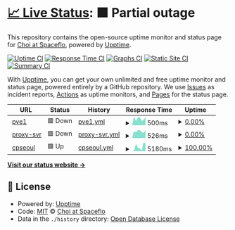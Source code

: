 # [📈 Live Status](https://choi-spaceflo.github.io/upptime-status): <!--live status--> **🟧 Partial outage**

This repository contains the open-source uptime monitor and status page for [Choi at Spaceflo](https://choi-spaceflo.github.io/uptime-status), powered by [Upptime](https://github.com/upptime/upptime).

[![Uptime CI](https://github.com/choi-spaceflo/uptime-status/workflows/Uptime%20CI/badge.svg)](https://github.com/choi-spaceflo/uptime-status/actions?query=workflow%3A%22Uptime+CI%22)
[![Response Time CI](https://github.com/choi-spaceflo/uptime-status/workflows/Response%20Time%20CI/badge.svg)](https://github.com/choi-spaceflo/uptime-status/actions?query=workflow%3A%22Response+Time+CI%22)
[![Graphs CI](https://github.com/choi-spaceflo/uptime-status/workflows/Graphs%20CI/badge.svg)](https://github.com/choi-spaceflo/uptime-status/actions?query=workflow%3A%22Graphs+CI%22)
[![Static Site CI](https://github.com/choi-spaceflo/uptime-status/workflows/Static%20Site%20CI/badge.svg)](https://github.com/choi-spaceflo/uptime-status/actions?query=workflow%3A%22Static+Site+CI%22)
[![Summary CI](https://github.com/choi-spaceflo/uptime-status/workflows/Summary%20CI/badge.svg)](https://github.com/choi-spaceflo/uptime-status/actions?query=workflow%3A%22Summary+CI%22)

With [Upptime](https://upptime.js.org), you can get your own unlimited and free uptime monitor and status page, powered entirely by a GitHub repository. We use [Issues](https://github.com/choi-spaceflo/uptime-status/issues) as incident reports, [Actions](https://github.com/choi-spaceflo/upptime-status/actions) as uptime monitors, and [Pages](https://choi-spaceflo.github.io/uptime-status) for the status page.

<!--start: status pages-->
<!-- This summary is generated by Upptime (https://github.com/upptime/upptime) -->
<!-- Do not edit this manually, your changes will be overwritten -->
<!-- prettier-ignore -->
| URL | Status | History | Response Time | Uptime |
| --- | ------ | ------- | ------------- | ------ |
| <img alt="" src="https://icons.duckduckgo.com/ip3/pve1.spaceflo.io.ico" height="13"> [pve1](https://pve1.spaceflo.io) | 🟥 Down | [pve1.yml](https://github.com/choi-spaceflo/uptime-status/commits/HEAD/history/pve1.yml) | <details><summary><img alt="Response time graph" src="./graphs/pve1/response-time-week.png" height="20"> 500ms</summary><br><a href="https://choi-spaceflo.github.io/uptime-status/history/pve1"><img alt="Response time 552" src="https://img.shields.io/endpoint?url=https%3A%2F%2Fraw.githubusercontent.com%2Fchoi-spaceflo%2Fuptime-status%2FHEAD%2Fapi%2Fpve1%2Fresponse-time.json"></a><br><a href="https://choi-spaceflo.github.io/uptime-status/history/pve1"><img alt="24-hour response time 519" src="https://img.shields.io/endpoint?url=https%3A%2F%2Fraw.githubusercontent.com%2Fchoi-spaceflo%2Fuptime-status%2FHEAD%2Fapi%2Fpve1%2Fresponse-time-day.json"></a><br><a href="https://choi-spaceflo.github.io/uptime-status/history/pve1"><img alt="7-day response time 500" src="https://img.shields.io/endpoint?url=https%3A%2F%2Fraw.githubusercontent.com%2Fchoi-spaceflo%2Fuptime-status%2FHEAD%2Fapi%2Fpve1%2Fresponse-time-week.json"></a><br><a href="https://choi-spaceflo.github.io/uptime-status/history/pve1"><img alt="30-day response time 561" src="https://img.shields.io/endpoint?url=https%3A%2F%2Fraw.githubusercontent.com%2Fchoi-spaceflo%2Fuptime-status%2FHEAD%2Fapi%2Fpve1%2Fresponse-time-month.json"></a><br><a href="https://choi-spaceflo.github.io/uptime-status/history/pve1"><img alt="1-year response time 552" src="https://img.shields.io/endpoint?url=https%3A%2F%2Fraw.githubusercontent.com%2Fchoi-spaceflo%2Fuptime-status%2FHEAD%2Fapi%2Fpve1%2Fresponse-time-year.json"></a></details> | <details><summary><a href="https://choi-spaceflo.github.io/uptime-status/history/pve1">0.00%</a></summary><a href="https://choi-spaceflo.github.io/uptime-status/history/pve1"><img alt="All-time uptime 3.95%" src="https://img.shields.io/endpoint?url=https%3A%2F%2Fraw.githubusercontent.com%2Fchoi-spaceflo%2Fuptime-status%2FHEAD%2Fapi%2Fpve1%2Fuptime.json"></a><br><a href="https://choi-spaceflo.github.io/uptime-status/history/pve1"><img alt="24-hour uptime 0.00%" src="https://img.shields.io/endpoint?url=https%3A%2F%2Fraw.githubusercontent.com%2Fchoi-spaceflo%2Fuptime-status%2FHEAD%2Fapi%2Fpve1%2Fuptime-day.json"></a><br><a href="https://choi-spaceflo.github.io/uptime-status/history/pve1"><img alt="7-day uptime 0.00%" src="https://img.shields.io/endpoint?url=https%3A%2F%2Fraw.githubusercontent.com%2Fchoi-spaceflo%2Fuptime-status%2FHEAD%2Fapi%2Fpve1%2Fuptime-week.json"></a><br><a href="https://choi-spaceflo.github.io/uptime-status/history/pve1"><img alt="30-day uptime 1.38%" src="https://img.shields.io/endpoint?url=https%3A%2F%2Fraw.githubusercontent.com%2Fchoi-spaceflo%2Fuptime-status%2FHEAD%2Fapi%2Fpve1%2Fuptime-month.json"></a><br><a href="https://choi-spaceflo.github.io/uptime-status/history/pve1"><img alt="1-year uptime 3.95%" src="https://img.shields.io/endpoint?url=https%3A%2F%2Fraw.githubusercontent.com%2Fchoi-spaceflo%2Fuptime-status%2FHEAD%2Fapi%2Fpve1%2Fuptime-year.json"></a></details>
| <img alt="" src="https://icons.duckduckgo.com/ip3/cp100.spaceflo.io.ico" height="13"> [proxy-svr](https://cp100.spaceflo.io) | 🟥 Down | [proxy-svr.yml](https://github.com/choi-spaceflo/uptime-status/commits/HEAD/history/proxy-svr.yml) | <details><summary><img alt="Response time graph" src="./graphs/proxy-svr/response-time-week.png" height="20"> 526ms</summary><br><a href="https://choi-spaceflo.github.io/uptime-status/history/proxy-svr"><img alt="Response time 566" src="https://img.shields.io/endpoint?url=https%3A%2F%2Fraw.githubusercontent.com%2Fchoi-spaceflo%2Fuptime-status%2FHEAD%2Fapi%2Fproxy-svr%2Fresponse-time.json"></a><br><a href="https://choi-spaceflo.github.io/uptime-status/history/proxy-svr"><img alt="24-hour response time 479" src="https://img.shields.io/endpoint?url=https%3A%2F%2Fraw.githubusercontent.com%2Fchoi-spaceflo%2Fuptime-status%2FHEAD%2Fapi%2Fproxy-svr%2Fresponse-time-day.json"></a><br><a href="https://choi-spaceflo.github.io/uptime-status/history/proxy-svr"><img alt="7-day response time 526" src="https://img.shields.io/endpoint?url=https%3A%2F%2Fraw.githubusercontent.com%2Fchoi-spaceflo%2Fuptime-status%2FHEAD%2Fapi%2Fproxy-svr%2Fresponse-time-week.json"></a><br><a href="https://choi-spaceflo.github.io/uptime-status/history/proxy-svr"><img alt="30-day response time 550" src="https://img.shields.io/endpoint?url=https%3A%2F%2Fraw.githubusercontent.com%2Fchoi-spaceflo%2Fuptime-status%2FHEAD%2Fapi%2Fproxy-svr%2Fresponse-time-month.json"></a><br><a href="https://choi-spaceflo.github.io/uptime-status/history/proxy-svr"><img alt="1-year response time 566" src="https://img.shields.io/endpoint?url=https%3A%2F%2Fraw.githubusercontent.com%2Fchoi-spaceflo%2Fuptime-status%2FHEAD%2Fapi%2Fproxy-svr%2Fresponse-time-year.json"></a></details> | <details><summary><a href="https://choi-spaceflo.github.io/uptime-status/history/proxy-svr">0.00%</a></summary><a href="https://choi-spaceflo.github.io/uptime-status/history/proxy-svr"><img alt="All-time uptime 3.96%" src="https://img.shields.io/endpoint?url=https%3A%2F%2Fraw.githubusercontent.com%2Fchoi-spaceflo%2Fuptime-status%2FHEAD%2Fapi%2Fproxy-svr%2Fuptime.json"></a><br><a href="https://choi-spaceflo.github.io/uptime-status/history/proxy-svr"><img alt="24-hour uptime 0.00%" src="https://img.shields.io/endpoint?url=https%3A%2F%2Fraw.githubusercontent.com%2Fchoi-spaceflo%2Fuptime-status%2FHEAD%2Fapi%2Fproxy-svr%2Fuptime-day.json"></a><br><a href="https://choi-spaceflo.github.io/uptime-status/history/proxy-svr"><img alt="7-day uptime 0.00%" src="https://img.shields.io/endpoint?url=https%3A%2F%2Fraw.githubusercontent.com%2Fchoi-spaceflo%2Fuptime-status%2FHEAD%2Fapi%2Fproxy-svr%2Fuptime-week.json"></a><br><a href="https://choi-spaceflo.github.io/uptime-status/history/proxy-svr"><img alt="30-day uptime 1.38%" src="https://img.shields.io/endpoint?url=https%3A%2F%2Fraw.githubusercontent.com%2Fchoi-spaceflo%2Fuptime-status%2FHEAD%2Fapi%2Fproxy-svr%2Fuptime-month.json"></a><br><a href="https://choi-spaceflo.github.io/uptime-status/history/proxy-svr"><img alt="1-year uptime 3.96%" src="https://img.shields.io/endpoint?url=https%3A%2F%2Fraw.githubusercontent.com%2Fchoi-spaceflo%2Fuptime-status%2FHEAD%2Fapi%2Fproxy-svr%2Fuptime-year.json"></a></details>
| <img alt="" src="https://icons.duckduckgo.com/ip3/cpseoul.spaceflo.io.ico" height="13"> [cpseoul](https://cpseoul.spaceflo.io) | 🟩 Up | [cpseoul.yml](https://github.com/choi-spaceflo/uptime-status/commits/HEAD/history/cpseoul.yml) | <details><summary><img alt="Response time graph" src="./graphs/cpseoul/response-time-week.png" height="20"> 5180ms</summary><br><a href="https://choi-spaceflo.github.io/uptime-status/history/cpseoul"><img alt="Response time 1558" src="https://img.shields.io/endpoint?url=https%3A%2F%2Fraw.githubusercontent.com%2Fchoi-spaceflo%2Fuptime-status%2FHEAD%2Fapi%2Fcpseoul%2Fresponse-time.json"></a><br><a href="https://choi-spaceflo.github.io/uptime-status/history/cpseoul"><img alt="24-hour response time 2300" src="https://img.shields.io/endpoint?url=https%3A%2F%2Fraw.githubusercontent.com%2Fchoi-spaceflo%2Fuptime-status%2FHEAD%2Fapi%2Fcpseoul%2Fresponse-time-day.json"></a><br><a href="https://choi-spaceflo.github.io/uptime-status/history/cpseoul"><img alt="7-day response time 5180" src="https://img.shields.io/endpoint?url=https%3A%2F%2Fraw.githubusercontent.com%2Fchoi-spaceflo%2Fuptime-status%2FHEAD%2Fapi%2Fcpseoul%2Fresponse-time-week.json"></a><br><a href="https://choi-spaceflo.github.io/uptime-status/history/cpseoul"><img alt="30-day response time 3203" src="https://img.shields.io/endpoint?url=https%3A%2F%2Fraw.githubusercontent.com%2Fchoi-spaceflo%2Fuptime-status%2FHEAD%2Fapi%2Fcpseoul%2Fresponse-time-month.json"></a><br><a href="https://choi-spaceflo.github.io/uptime-status/history/cpseoul"><img alt="1-year response time 1558" src="https://img.shields.io/endpoint?url=https%3A%2F%2Fraw.githubusercontent.com%2Fchoi-spaceflo%2Fuptime-status%2FHEAD%2Fapi%2Fcpseoul%2Fresponse-time-year.json"></a></details> | <details><summary><a href="https://choi-spaceflo.github.io/uptime-status/history/cpseoul">100.00%</a></summary><a href="https://choi-spaceflo.github.io/uptime-status/history/cpseoul"><img alt="All-time uptime 100.00%" src="https://img.shields.io/endpoint?url=https%3A%2F%2Fraw.githubusercontent.com%2Fchoi-spaceflo%2Fuptime-status%2FHEAD%2Fapi%2Fcpseoul%2Fuptime.json"></a><br><a href="https://choi-spaceflo.github.io/uptime-status/history/cpseoul"><img alt="24-hour uptime 100.00%" src="https://img.shields.io/endpoint?url=https%3A%2F%2Fraw.githubusercontent.com%2Fchoi-spaceflo%2Fuptime-status%2FHEAD%2Fapi%2Fcpseoul%2Fuptime-day.json"></a><br><a href="https://choi-spaceflo.github.io/uptime-status/history/cpseoul"><img alt="7-day uptime 100.00%" src="https://img.shields.io/endpoint?url=https%3A%2F%2Fraw.githubusercontent.com%2Fchoi-spaceflo%2Fuptime-status%2FHEAD%2Fapi%2Fcpseoul%2Fuptime-week.json"></a><br><a href="https://choi-spaceflo.github.io/uptime-status/history/cpseoul"><img alt="30-day uptime 100.00%" src="https://img.shields.io/endpoint?url=https%3A%2F%2Fraw.githubusercontent.com%2Fchoi-spaceflo%2Fuptime-status%2FHEAD%2Fapi%2Fcpseoul%2Fuptime-month.json"></a><br><a href="https://choi-spaceflo.github.io/uptime-status/history/cpseoul"><img alt="1-year uptime 100.00%" src="https://img.shields.io/endpoint?url=https%3A%2F%2Fraw.githubusercontent.com%2Fchoi-spaceflo%2Fuptime-status%2FHEAD%2Fapi%2Fcpseoul%2Fuptime-year.json"></a></details>

<!--end: status pages-->

[**Visit our status website →**](https://choi-spaceflo.github.io/uptime-status)

## 📄 License

- Powered by: [Upptime](https://github.com/upptime/upptime)
- Code: [MIT](./LICENSE) © [Choi at Spaceflo](https://choi-spaceflo.github.io/uptime-status)
- Data in the `./history` directory: [Open Database License](https://opendatacommons.org/licenses/odbl/1-0/)
